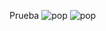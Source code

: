 Prueba
![pop](https://github.com/YormanColina/Jobly/blob/main/resources/login.gif?raw=true)
![pop](https://github.com/YormanColina/Jobly/blob/main/resources/home.gif?raw=true)

